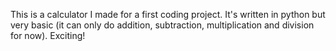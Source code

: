 This is a calculator I made for a first coding project. It's written in python but very basic (it can only do addition, subtraction, multiplication and division for now). Exciting!
